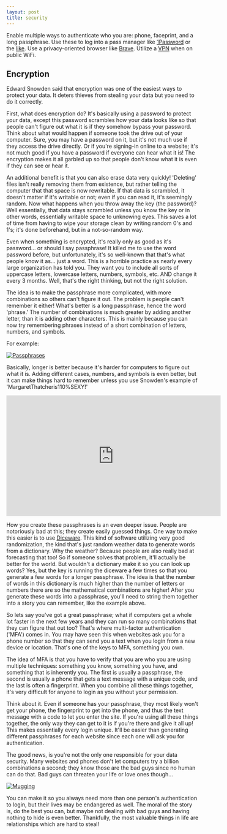 ```yaml
---
layout: post
title: security
---
```


Enable multiple ways to authenticate who you are: phone, faceprint, and a long passphrase. Use these to log into a pass manager like [1Password](https://1password.com) or the [like](https://thewirecutter.com/reviews/best-password-managers/). Use a privacy-oriented browser like [Brave](https://brave.com). Utilize a [VPN](https://thewirecutter.com/reviews/best-vpn-service/) when on public WiFi. 

## Encryption

Edward Snowden said that encryption was one of the easiest ways to protect your data. It deters thieves from stealing your data but you need to do it correctly.

First, what does encryption do? It's basically using a password to protect your data, except this password scrambles how your data looks like so that people can't figure out what it is if they somehow bypass your password. Think about what would happen if someone took the drive out of your computer. Sure, you may have a password on it, but it's not much use if they access the drive directly. Or if you're signing-in online to a website; it's not much good if you have a password if everyone can hear what it is! The encryption makes it all garbled up so that people don't know what it is even if they can see or hear it.

An additional benefit is that you can also erase data very quickly! 'Deleting' files isn't really removing them from existence, but rather telling the computer that that space is now rewritable. If that data is scrambled, it doesn't matter if it's writable or not; even if you can read it, it's seemingly random. Now what happens when you throw away the key (the password)? Well essentially, that data stays scrambled unless you know the key or in other words, essentially writable space to unknowing eyes. This saves a lot of time from having to wipe your storage clean by writing random 0's and 1's; it's done beforehand, but in a not-so-random way.

Even when something is encrypted, it's really only as good as it's password... or should I say passphrase! It killed me to use the word password before, but unfortunately, it's so well-known that that's what people know it as... just a word. This is a horrible practice as nearly every large organization has told you. They want you to include all sorts of uppercase letters, lowercase letters, numbers, symbols, etc. AND change it every 3 months. Well, that's the right thinking, but not the right solution.

The idea is to make the passphrase more complicated, with more combinations so others can't figure it out. The problem is people can't remember it either! What's better is a long passphrase, hence the word 'phrase.' The number of combinations is much greater by adding another letter, than it is adding other characters. This is mainly because you can now try remembering phrases instead of a short combination of letters, numbers, and symbols.

For example:

[![Passphrases](https://imgs.xkcd.com/comics/password_strength.png)](https://xkcd.com/936/)

Basically, longer is better because it's harder for computers to figure out what it is. Adding different cases, numbers, and symbols is even better, but it can make things hard to remember unless you use Snowden's example of 'MargaretThatcheris110%SEXY!'

<iframe width="560" height="315" src="https://www.youtube.com/embed/yzGzB-yYKcc" frameborder="0" allowfullscreen></iframe>

How you create these passphrases is an even deeper issue. People are notoriously bad at this; they create easily guessed things. One way to make this easier is to use [Diceware](https://en.wikipedia.org/wiki/Diceware). This kind of software utilizing very good randomization, the kind that's just random weather data to generate words from a dictionary. Why the weather? Because people are also really bad at forecasting that too! So if someone solves that problem, it'll actually be better for the world. But wouldn't a dictionary make it so you can look up words? Yes, but the key is running the diceware a few times so that you generate a few words for a longer passphrase. The idea is that the number of words in this dictionary is much higher than the number of letters or numbers there are so the mathematical combinations are higher! After you generate these words into a passphrase, you'll need to string them together into a story you can remember, like the example above.

So lets say you've got a great passphrase; what if computers get a whole lot faster in the next few years and they can run so many combinations that they can figure that out too? That's where multi-factor authentication ('MFA') comes in. You may have seen this when websites ask you for a phone number so that they can send you a text when you login from a new device or location. That's one of the keys to MFA, something you own.

The idea of MFA is that you have to verify that you are who you are using multiple techniques: something you know, something you have, and something that is inherently you. The first is usually a passphrase, the second is usually a phone that gets a text message with a unique code, and the last is often a fingerprint. When you combine all these things together, it's very difficult for anyone to login as you without your permission.

Think about it. Even if someone has your passphrase, they most likely won't get your phone, the fingerprint to get into the phone, and thus the text message with a code to let you enter the site. If you're using all these things together, the only way they can get to it is if you're there and give it all up! This makes essentially every login unique. It'll be easier than generating different passphrases for each website since each one will ask you for authentication.

The good news, is you're not the only one responsible for your data security. Many websites and phones don't let computers try a billion combinations a second; they know those are the bad guys since no human can do that. Bad guys can threaten your life or love ones though...

[![Mugging](https://imgs.xkcd.com/comics/security.png)](https://xkcd.com/538/)

You can make it so you always need more than one person's authentication to login, but their lives may be endangered as well. The moral of the story is, do the best you can, but maybe not dealing with bad guys and having nothing to hide is even better. Thankfully, the most valuable things in life are relationships which are hard to steal!
